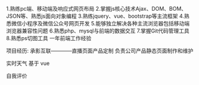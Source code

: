 1.熟练pc端、移动端及响应式网页布局
2.掌握js核心技术Ajax、DOM、BOM、JSON等、熟悉js面向对象编程
3.熟练jquery、vue、bootstrap等主流框架
4.熟悉微信小程序及微信公众号网页开发
5.能够独立解决各种主流浏览器包括移动端浏览器兼容性问题
6.熟悉php、mysql与前端的数据交互
7.掌握Git代码管理工具
8.熟悉ps切图工具
一年前端工作经验

项目经历:
承影互联————直播页面产品定制
 负责公司产品静态页面制作和维护
 
实时天气
    基于 vue

自我评价

